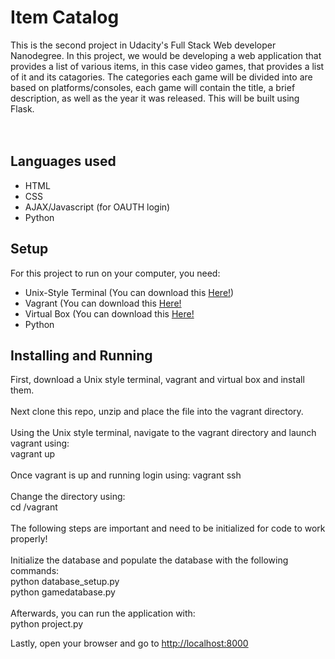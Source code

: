 <h1>Item Catalog</h1> 
This is the second project in Udacity's Full Stack Web developer Nanodegree. In this project, we 
would be developing a web application that provides a list of various items, in this case video
games, that provides a list of it and its catagories. The categories each game will be divided into are based on platforms/consoles, each game will contain the title, a brief description, as well as the year it was released.  This will be built using Flask.
<br>
<br>
<br>
<h2>Languages used</h2>
<ul>
  <li>HTML</li>
  <li>CSS</li>
  <li>AJAX/Javascript (for OAUTH login)</li>
  <li>Python</li>
</ul>

<h2>Setup</h2>
For this project to run on your computer, you need: 
<ul>
  <li>Unix-Style Terminal (You can download this <a href="https://git-scm.com/downloads">Here!</a>)</li>
  <li>Vagrant (You can download this <a href="https://www.vagrantup.com/downloads.html">Here!</a></li>
  <li>Virtual Box (You can download this <a href="https://www.virtualbox.org/wiki/Downloads">Here!</a></li>
  <li>Python</li>
  </ul>

<h2>Installing and Running</h2>
First, download a Unix style terminal, vagrant and virtual box and install them.<br>
<br>
Next clone this repo, unzip and place the file into the vagrant directory. <br>
<br>
Using the Unix style terminal, navigate to the vagrant directory and launch vagrant using:<br>
vagrant up<br>
<br>
Once vagrant is up and running login using:
vagrant ssh<br>
<br>
Change the directory using:<br>
cd /vagrant<br>
<br>
The following steps are important and need to be initialized for code to work properly! <br>
<br>
Initialize the database and populate the database with the following commands: <br>
python database_setup.py<br>
python gamedatabase.py<br>
<br>
Afterwards, you can run the application with: <br>
python project.py<br>

Lastly, open your browser and go to  <a href="http://localhost:8000">http://localhost:8000</a>
